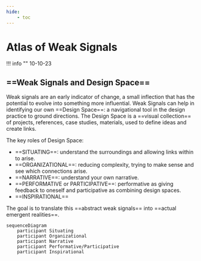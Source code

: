 ```yaml
---
hide:
    - toc
---
```


# Atlas of Weak Signals

!!! info ""
    10-10-23

## ==Weak Signals and Design Space==

Weak signals are an early indicator of change, a small inflection that has the potential to evolve into something more influential.
Weak Signals can help in identifying our own ==Design Space==: a navigational tool in the design practice to ground directions.
The Design Space is a ==visual collection== of projects, references, case studies, materials, used to define ideas and create links.

The key roles of Design Space:

- ==SITUATING==: understand the surroundings and allowing links within to arise.
- ==ORGANIZATIONAL==: reducing complexity, trying to make sense and see which connections arise.
- ==NARRATIVE==: understand your own narrative.
- ==PERFORMATIVE or PARTICIPATIVE==: performative as giving feedback to oneself and participative as combining design spaces.
- ==INSPIRATIONAL==

The goal is to translate this ==abstract weak signals== into ==actual emergent realities==.

``` mermaid
sequenceDiagram
    participant Situating
    participant Organizational
    participant Narrative
    participant Performative/Participative
    participant Inspirational
```